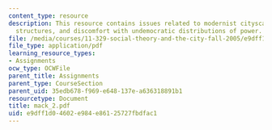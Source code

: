 ```yaml
---
content_type: resource
description: This resource contains issues related to modernist cityscapes, social
  structures, and discomfort with undemocratic distributions of power.
file: /media/courses/11-329-social-theory-and-the-city-fall-2005/e9dff1d04602e984e86125727fbdfac1_mack_2.pdf
file_type: application/pdf
learning_resource_types:
- Assignments
ocw_type: OCWFile
parent_title: Assignments
parent_type: CourseSection
parent_uid: 35edb678-f969-e648-137e-a636318891b1
resourcetype: Document
title: mack_2.pdf
uid: e9dff1d0-4602-e984-e861-25727fbdfac1
---
```

